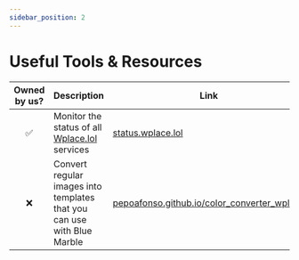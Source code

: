 ```yaml
---
sidebar_position: 2
---
```


# Useful Tools & Resources

| Owned by us? | Description | Link |
|--------------|-------------|------|
| <center>✅</center> | Monitor the status of all [Wplace.lol](https://wplace.lol) services | [status.wplace.lol](https://status.wplace.lol/) |
| <center>❌</center> | Convert regular images into templates that you can use with Blue Marble | [pepoafonso.github.io/color_converter_wplace](https://pepoafonso.github.io/color_converter_wplace/) |